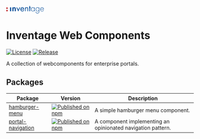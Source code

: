 <!-- markdownlint-disable-next-line -->
<p>
  <img
    width="20%"
    src="./docs/logo.svg"
    alt="Inventage AG"
  />
</p>

# Inventage Web Components

[![License](https://img.shields.io/npm/l/@inventage-web-components/common?style=flat-square)](https://github.com/inventage/web-components/blob/main/LICENSE)
[![Release](https://img.shields.io/github/workflow/status/inventage/web-components/Release?style=flat-square)](https://github.com/inventage/web-components/actions)

A collection of webcomponents for enterprise portals.

## Packages

| Package                                                                                        | Version                                                                                                                                                                                          | Description                                                 |
| ---------------------------------------------------------------------------------------------- | ------------------------------------------------------------------------------------------------------------------------------------------------------------------------------------------------ | ----------------------------------------------------------- |
| [hamburger-menu](https://inventage.github.io/web-components/?path=/story/hamburger-menu)       | [![Published on npm](https://img.shields.io/npm/v/@inventage-web-components/hamburger-menu.svg?style=flat-square)](https://www.npmjs.com/package/@inventage-web-components/hamburger-menu)       | A simple hamburger menu component.                          |
| [portal-navigation](https://inventage.github.io/web-components/?path=/story/portal-navigation) | [![Published on npm](https://img.shields.io/npm/v/@inventage-web-components/portal-navigation.svg?style=flat-square)](https://www.npmjs.com/package/@inventage-web-components/portal-navigation) | A component implementing an opinionated navigation pattern. |
